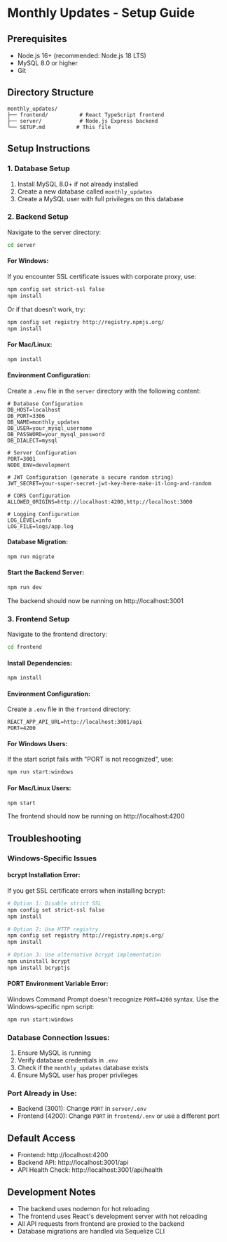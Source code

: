 # Monthly Updates - Setup Guide

## Prerequisites
- Node.js 16+ (recommended: Node.js 18 LTS)
- MySQL 8.0 or higher
- Git

## Directory Structure
```
monthly_updates/
├── frontend/          # React TypeScript frontend
├── server/            # Node.js Express backend
└── SETUP.md          # This file
```

## Setup Instructions

### 1. Database Setup
1. Install MySQL 8.0+ if not already installed
2. Create a new database called `monthly_updates`
3. Create a MySQL user with full privileges on this database

### 2. Backend Setup

Navigate to the server directory:
```bash
cd server
```

#### For Windows:
If you encounter SSL certificate issues with corporate proxy, use:
```bash
npm config set strict-ssl false
npm install
```

Or if that doesn't work, try:
```bash
npm config set registry http://registry.npmjs.org/
npm install
```

#### For Mac/Linux:
```bash
npm install
```

#### Environment Configuration:
Create a `.env` file in the `server` directory with the following content:
```env
# Database Configuration
DB_HOST=localhost
DB_PORT=3306
DB_NAME=monthly_updates
DB_USER=your_mysql_username
DB_PASSWORD=your_mysql_password
DB_DIALECT=mysql

# Server Configuration
PORT=3001
NODE_ENV=development

# JWT Configuration (generate a secure random string)
JWT_SECRET=your-super-secret-jwt-key-here-make-it-long-and-random

# CORS Configuration
ALLOWED_ORIGINS=http://localhost:4200,http://localhost:3000

# Logging Configuration
LOG_LEVEL=info
LOG_FILE=logs/app.log
```

#### Database Migration:
```bash
npm run migrate
```

#### Start the Backend Server:
```bash
npm run dev
```

The backend should now be running on http://localhost:3001

### 3. Frontend Setup

Navigate to the frontend directory:
```bash
cd frontend
```

#### Install Dependencies:
```bash
npm install
```

#### Environment Configuration:
Create a `.env` file in the `frontend` directory:
```env
REACT_APP_API_URL=http://localhost:3001/api
PORT=4200
```

#### For Windows Users:
If the start script fails with "PORT is not recognized", use:
```bash
npm run start:windows
```

#### For Mac/Linux Users:
```bash
npm start
```

The frontend should now be running on http://localhost:4200

## Troubleshooting

### Windows-Specific Issues

#### bcrypt Installation Error:
If you get SSL certificate errors when installing bcrypt:
```bash
# Option 1: Disable strict SSL
npm config set strict-ssl false
npm install

# Option 2: Use HTTP registry
npm config set registry http://registry.npmjs.org/
npm install

# Option 3: Use alternative bcrypt implementation
npm uninstall bcrypt
npm install bcryptjs
```

#### PORT Environment Variable Error:
Windows Command Prompt doesn't recognize `PORT=4200` syntax. Use the Windows-specific npm script:
```bash
npm run start:windows
```

### Database Connection Issues:
1. Ensure MySQL is running
2. Verify database credentials in `.env`
3. Check if the `monthly_updates` database exists
4. Ensure MySQL user has proper privileges

### Port Already in Use:
- Backend (3001): Change `PORT` in `server/.env`
- Frontend (4200): Change `PORT` in `frontend/.env` or use a different port

## Default Access
- Frontend: http://localhost:4200
- Backend API: http://localhost:3001/api
- API Health Check: http://localhost:3001/api/health

## Development Notes
- The backend uses nodemon for hot reloading
- The frontend uses React's development server with hot reloading
- All API requests from frontend are proxied to the backend
- Database migrations are handled via Sequelize CLI